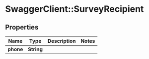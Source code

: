 # SwaggerClient::SurveyRecipient

## Properties
Name | Type | Description | Notes
------------ | ------------- | ------------- | -------------
**phone** | **String** |  | 


